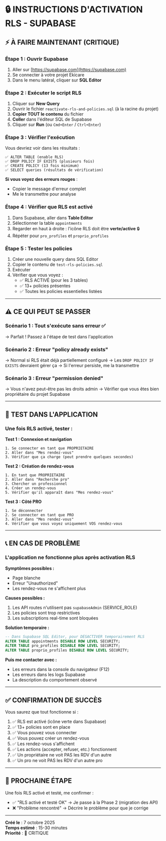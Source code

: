 # 🔒 INSTRUCTIONS D'ACTIVATION RLS - SUPABASE

## ⚡ À FAIRE MAINTENANT (CRITIQUE)

### **Étape 1 : Ouvrir Supabase**
1. Aller sur [https://supabase.com](https://supabase.com)
2. Se connecter à votre projet Ekicare
3. Dans le menu latéral, cliquer sur **SQL Editor**

### **Étape 2 : Exécuter le script RLS**
1. Cliquer sur **New Query**
2. Ouvrir le fichier `reactivate-rls-and-policies.sql` (à la racine du projet)
3. **Copier TOUT le contenu** du fichier
4. **Coller** dans l'éditeur SQL de Supabase
5. Cliquer sur **Run** (ou `Cmd+Enter` / `Ctrl+Enter`)

### **Étape 3 : Vérifier l'exécution**
Vous devriez voir dans les résultats :
```
✅ ALTER TABLE (enable RLS)
✅ DROP POLICY IF EXISTS (plusieurs fois)
✅ CREATE POLICY (13 fois minimum)
✅ SELECT queries (résultats de vérification)
```

**Si vous voyez des erreurs rouges** : 
- Copier le message d'erreur complet
- Me le transmettre pour analyse

### **Étape 4 : Vérifier que RLS est activé**
1. Dans Supabase, aller dans **Table Editor**
2. Sélectionner la table `appointments`
3. Regarder en haut à droite : l'icône RLS doit être **verte/active** 🔒
4. Répéter pour `pro_profiles` et `proprio_profiles`

### **Étape 5 : Tester les policies**
1. Créer une nouvelle query dans SQL Editor
2. Copier le contenu de `test-rls-policies.sql`
3. Exécuter
4. Vérifier que vous voyez :
   - ✅ RLS ACTIVÉ (pour les 3 tables)
   - ✅ 13+ policies présentes
   - ✅ Toutes les policies essentielles listées

---

## ⚠️ CE QUI PEUT SE PASSER

### Scénario 1 : Tout s'exécute sans erreur ✅
→ Parfait ! Passez à l'étape de test dans l'application

### Scénario 2 : Erreur "policy already exists"
→ Normal si RLS était déjà partiellement configuré
→ Les `DROP POLICY IF EXISTS` devraient gérer ça
→ Si l'erreur persiste, me la transmettre

### Scénario 3 : Erreur "permission denied"
→ Vous n'avez peut-être pas les droits admin
→ Vérifier que vous êtes bien propriétaire du projet Supabase

---

## 🧪 TEST DANS L'APPLICATION

### Une fois RLS activé, tester :

**Test 1 : Connexion et navigation**
```
1. Se connecter en tant que PROPRIETAIRE
2. Aller dans "Mes rendez-vous"
3. Vérifier que ça charge (peut prendre quelques secondes)
```

**Test 2 : Création de rendez-vous**
```
1. En tant que PROPRIETAIRE
2. Aller dans "Recherche pro"
3. Chercher un professionnel
4. Créer un rendez-vous
5. Vérifier qu'il apparaît dans "Mes rendez-vous"
```

**Test 3 : Côté PRO**
```
1. Se déconnecter
2. Se connecter en tant que PRO
3. Aller dans "Mes rendez-vous"
4. Vérifier que vous voyez uniquement VOS rendez-vous
```

---

## 📞 EN CAS DE PROBLÈME

### L'application ne fonctionne plus après activation RLS

**Symptômes possibles :**
- Page blanche
- Erreur "Unauthorized"
- Les rendez-vous ne s'affichent plus

**Causes possibles :**
1. Les API routes n'utilisent pas `supabaseAdmin` (SERVICE_ROLE)
2. Les policies sont trop restrictives
3. Les subscriptions real-time sont bloquées

**Solution temporaire :**
```sql
-- Dans Supabase SQL Editor, pour DÉSACTIVER temporairement RLS
ALTER TABLE appointments DISABLE ROW LEVEL SECURITY;
ALTER TABLE pro_profiles DISABLE ROW LEVEL SECURITY;
ALTER TABLE proprio_profiles DISABLE ROW LEVEL SECURITY;
```

**Puis me contacter avec :**
- Les erreurs dans la console du navigateur (F12)
- Les erreurs dans les logs Supabase
- La description du comportement observé

---

## ✅ CONFIRMATION DE SUCCÈS

Vous saurez que tout fonctionne si :

1. ✅ RLS est activé (icône verte dans Supabase)
2. ✅ 13+ policies sont en place
3. ✅ Vous pouvez vous connecter
4. ✅ Vous pouvez créer un rendez-vous
5. ✅ Les rendez-vous s'affichent
6. ✅ Les actions (accepter, refuser, etc.) fonctionnent
7. ✅ Un propriétaire ne voit PAS les RDV d'un autre
8. ✅ Un pro ne voit PAS les RDV d'un autre pro

---

## 🎯 PROCHAINE ÉTAPE

Une fois RLS activé et testé, me confirmer :
- ✅ "RLS activé et testé OK" → Je passe à la Phase 2 (migration des API)
- ❌ "Problème rencontré" → Décrire le problème pour que je corrige

---

**Créé le** : 7 octobre 2025  
**Temps estimé** : 15-30 minutes  
**Priorité** : 🔴 CRITIQUE







